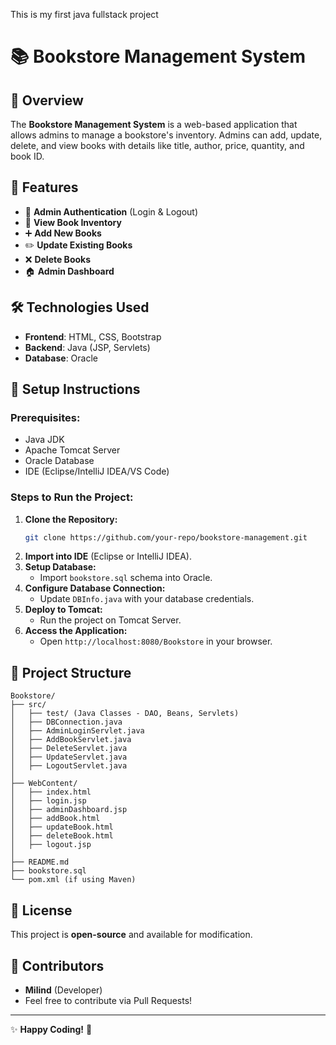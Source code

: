 
This is my first java fullstack project






# 📚 Bookstore Management System

## 📖 Overview
The **Bookstore Management System** is a web-based application that allows admins to manage a bookstore's inventory. Admins can add, update, delete, and view books with details like title, author, price, quantity, and book ID.

## 🚀 Features
- 🔐 **Admin Authentication** (Login & Logout)
- 📄 **View Book Inventory**
- ➕ **Add New Books**
- ✏️ **Update Existing Books**
- ❌ **Delete Books**
- 🏠 **Admin Dashboard**

## 🛠️ Technologies Used
- **Frontend**: HTML, CSS, Bootstrap
- **Backend**: Java (JSP, Servlets)
- **Database**: Oracle

## 🔧 Setup Instructions
### Prerequisites:
- Java JDK
- Apache Tomcat Server
- Oracle Database
- IDE (Eclipse/IntelliJ IDEA/VS Code)

### Steps to Run the Project:
1. **Clone the Repository:**
   ```sh
   git clone https://github.com/your-repo/bookstore-management.git
   ```
2. **Import into IDE** (Eclipse or IntelliJ IDEA).
3. **Setup Database:**
   - Import `bookstore.sql` schema into Oracle.
4. **Configure Database Connection:**
   - Update `DBInfo.java` with your database credentials.
5. **Deploy to Tomcat:**
   - Run the project on Tomcat Server.
6. **Access the Application:**
   - Open `http://localhost:8080/Bookstore` in your browser.

## 📂 Project Structure
```
Bookstore/
├── src/
│   ├── test/ (Java Classes - DAO, Beans, Servlets)
│   ├── DBConnection.java
│   ├── AdminLoginServlet.java
│   ├── AddBookServlet.java
│   ├── DeleteServlet.java
│   ├── UpdateServlet.java
│   ├── LogoutServlet.java
│
├── WebContent/
│   ├── index.html
│   ├── login.jsp
│   ├── adminDashboard.jsp
│   ├── addBook.html
│   ├── updateBook.html
│   ├── deleteBook.html
│   ├── logout.jsp
│
├── README.md
├── bookstore.sql
└── pom.xml (if using Maven)
```

## 📜 License
This project is **open-source** and available for modification.

## 🙌 Contributors
- **Milind** (Developer)
- Feel free to contribute via Pull Requests!

---
✨ **Happy Coding!** 🚀

